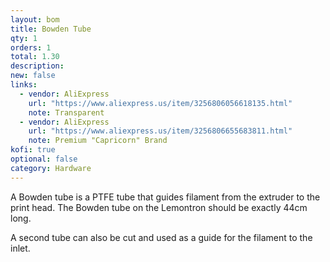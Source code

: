 ```yaml
---
layout: bom
title: Bowden Tube
qty: 1
orders: 1
total: 1.30
description: 
new: false
links:
  - vendor: AliExpress
    url: "https://www.aliexpress.us/item/3256806056618135.html"
    note: Transparent
  - vendor: AliExpress
    url: "https://www.aliexpress.us/item/3256806655683811.html"
    note: Premium "Capricorn" Brand
kofi: true
optional: false
category: Hardware
---
```


A Bowden tube is a PTFE tube that guides filament from the extruder to the print head. The Bowden tube on the Lemontron
should be exactly 44cm long.

A second tube can also be cut and used as a guide for the filament to the inlet.
